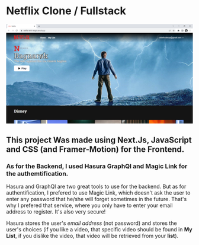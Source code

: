 # Netflix Clone / Fullstack

![Netflix](/public/static/netflix-clone.png)

## This project Was made using Next.Js, JavaScript and CSS (and Framer-Motion) for the Frontend.

### As for the Backend, I used Hasura GraphQl and Magic Link for the authemtification.

Hasura and GraphQl are two great tools to use for the backend. But as for authentification,
I prefered to use Magic Link, which doesn't ask the user to enter any password that he/she
will forget sometimes in the future. That's why I prefered that service, where you only have
to enter your email address to register. It's also very secure!

Hasura stores the user's _email address_ (not password) and stores the user's choices
(if you like a video, that specific video should be found in **My List**, if you dislike the video, that video
will be retrieved from your **list**).
